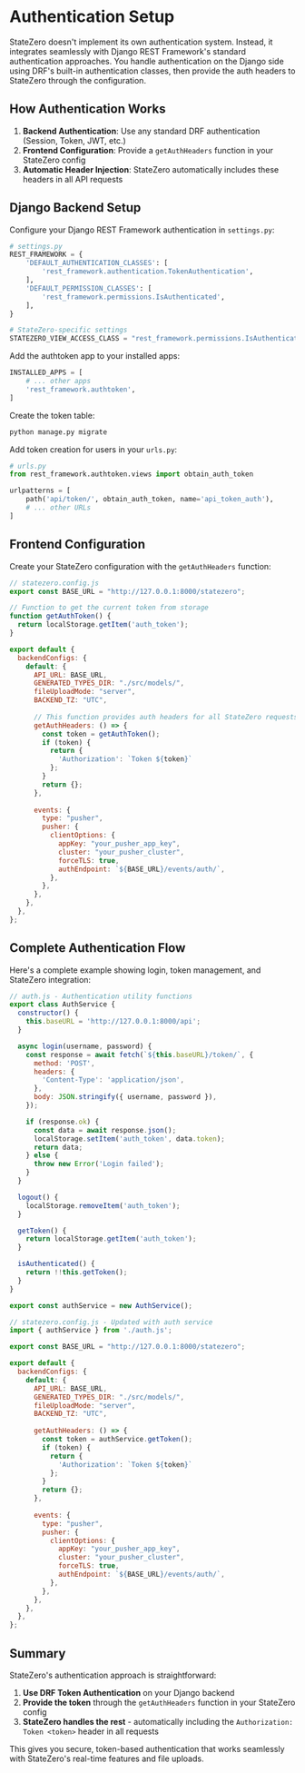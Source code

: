 # Authentication Setup

StateZero doesn't implement its own authentication system. Instead, it integrates seamlessly with Django REST Framework's standard authentication approaches. You handle authentication on the Django side using DRF's built-in authentication classes, then provide the auth headers to StateZero through the configuration.

## How Authentication Works

1. **Backend Authentication**: Use any standard DRF authentication (Session, Token, JWT, etc.)
2. **Frontend Configuration**: Provide a `getAuthHeaders` function in your StateZero config
3. **Automatic Header Injection**: StateZero automatically includes these headers in all API requests

## Django Backend Setup

Configure your Django REST Framework authentication in `settings.py`:

```python
# settings.py
REST_FRAMEWORK = {
    'DEFAULT_AUTHENTICATION_CLASSES': [
        'rest_framework.authentication.TokenAuthentication',
    ],
    'DEFAULT_PERMISSION_CLASSES': [
        'rest_framework.permissions.IsAuthenticated',
    ],
}

# StateZero-specific settings
STATEZERO_VIEW_ACCESS_CLASS = "rest_framework.permissions.IsAuthenticated"
```

Add the authtoken app to your installed apps:

```python
INSTALLED_APPS = [
    # ... other apps
    'rest_framework.authtoken',
]
```

Create the token table:

```bash
python manage.py migrate
```

Add token creation for users in your `urls.py`:

```python
# urls.py
from rest_framework.authtoken.views import obtain_auth_token

urlpatterns = [
    path('api/token/', obtain_auth_token, name='api_token_auth'),
    # ... other URLs
]
```

## Frontend Configuration

Create your StateZero configuration with the `getAuthHeaders` function:

```javascript
// statezero.config.js
export const BASE_URL = "http://127.0.0.1:8000/statezero";

// Function to get the current token from storage
function getAuthToken() {
  return localStorage.getItem('auth_token');
}

export default {
  backendConfigs: {
    default: {
      API_URL: BASE_URL,
      GENERATED_TYPES_DIR: "./src/models/",
      fileUploadMode: "server",
      BACKEND_TZ: "UTC",
      
      // This function provides auth headers for all StateZero requests
      getAuthHeaders: () => {
        const token = getAuthToken();
        if (token) {
          return {
            'Authorization': `Token ${token}`
          };
        }
        return {};
      },
      
      events: {
        type: "pusher",
        pusher: {
          clientOptions: {
            appKey: "your_pusher_app_key",
            cluster: "your_pusher_cluster",
            forceTLS: true,
            authEndpoint: `${BASE_URL}/events/auth/`,
          },
        },
      },
    },
  },
};
```

## Complete Authentication Flow

Here's a complete example showing login, token management, and StateZero integration:

```javascript
// auth.js - Authentication utility functions
export class AuthService {
  constructor() {
    this.baseURL = 'http://127.0.0.1:8000/api';
  }

  async login(username, password) {
    const response = await fetch(`${this.baseURL}/token/`, {
      method: 'POST',
      headers: {
        'Content-Type': 'application/json',
      },
      body: JSON.stringify({ username, password }),
    });

    if (response.ok) {
      const data = await response.json();
      localStorage.setItem('auth_token', data.token);
      return data;
    } else {
      throw new Error('Login failed');
    }
  }

  logout() {
    localStorage.removeItem('auth_token');
  }

  getToken() {
    return localStorage.getItem('auth_token');
  }

  isAuthenticated() {
    return !!this.getToken();
  }
}

export const authService = new AuthService();
```

```javascript
// statezero.config.js - Updated with auth service
import { authService } from './auth.js';

export const BASE_URL = "http://127.0.0.1:8000/statezero";

export default {
  backendConfigs: {
    default: {
      API_URL: BASE_URL,
      GENERATED_TYPES_DIR: "./src/models/",
      fileUploadMode: "server",
      BACKEND_TZ: "UTC",
      
      getAuthHeaders: () => {
        const token = authService.getToken();
        if (token) {
          return {
            'Authorization': `Token ${token}`
          };
        }
        return {};
      },
      
      events: {
        type: "pusher",
        pusher: {
          clientOptions: {
            appKey: "your_pusher_app_key",
            cluster: "your_pusher_cluster",
            forceTLS: true,
            authEndpoint: `${BASE_URL}/events/auth/`,
          },
        },
      },
    },
  },
};
```



## Summary

StateZero's authentication approach is straightforward:

1. **Use DRF Token Authentication** on your Django backend
2. **Provide the token** through the `getAuthHeaders` function in your StateZero config  
3. **StateZero handles the rest** - automatically including the `Authorization: Token <token>` header in all requests

This gives you secure, token-based authentication that works seamlessly with StateZero's real-time features and file uploads.
